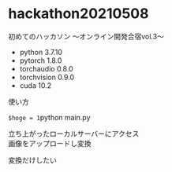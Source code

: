 # hackathon20210508

初めてのハッカソン ～オンライン開発合宿vol.3～

* python 3.7.10
* pytorch 1.8.0
* torchaudio 0.8.0
* torchvision 0.9.0
* cuda 10.2

使い方

`$hoge = 1`python main.py

立ち上がったローカルサーバーにアクセス  
画像をアップロードし変換


変換だけしたい 






